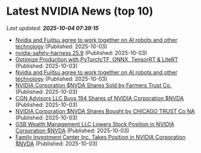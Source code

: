 # Latest NVIDIA News (top 10)
_Last updated: **2025-10-04 07:39:15**_

- [Nvidia and Fujitsu agree to work together on AI robots and other technology](https://financialpost.com/pmn/nvidia-and-fujitsu-agree-to-work-together-on-ai-robots-and-other-technology) (Published: 2025-10-03)
- [nvidia-safety-harness 25.9](https://pypi.org/project/nvidia-safety-harness/25.9/) (Published: 2025-10-03)
- [Optimize Production with PyTorch/TF, ONNX, TensorRT & LiteRT](https://www.digitalocean.com/community/tutorials/ai-model-deployment-optimization) (Published: 2025-10-03)
- [Nvidia and Fujitsu agree to work together on AI robots and other technology](https://finance.yahoo.com/news/nvidia-fujitsu-agree-together-ai-073114124.html) (Published: 2025-10-03)
- [NVIDIA Corporation $NVDA Shares Sold by Farmers Trust Co.](https://www.etfdailynews.com/2025/10/03/nvidia-corporation-nvda-shares-sold-by-farmers-trust-co/) (Published: 2025-10-03)
- [CGN Advisors LLC Buys 194 Shares of NVIDIA Corporation $NVDA](https://www.etfdailynews.com/2025/10/03/cgn-advisors-llc-buys-194-shares-of-nvidia-corporation-nvda/) (Published: 2025-10-03)
- [NVIDIA Corporation $NVDA Shares Bought by CHICAGO TRUST Co NA](https://www.etfdailynews.com/2025/10/03/nvidia-corporation-nvda-shares-bought-by-chicago-trust-co-na/) (Published: 2025-10-03)
- [GSB Wealth Management LLC Lowers Stock Position in NVIDIA Corporation $NVDA](https://www.etfdailynews.com/2025/10/03/gsb-wealth-management-llc-lowers-stock-position-in-nvidia-corporation-nvda/) (Published: 2025-10-03)
- [Family Investment Center Inc. Takes Position in NVIDIA Corporation $NVDA](https://www.etfdailynews.com/2025/10/03/family-investment-center-inc-takes-position-in-nvidia-corporation-nvda/) (Published: 2025-10-03)
